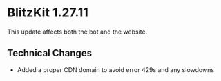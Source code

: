 # BlitzKit 1.27.11

This update affects both the bot and the website.

## Technical Changes

- Added a proper CDN domain to avoid error 429s and any slowdowns

